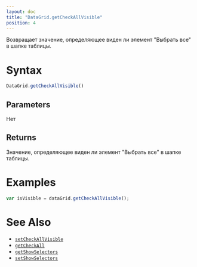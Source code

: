 ```yaml
---
layout: doc
title: "DataGrid.getCheckAllVisible"
position: 4
---
```


Возвращает значение, определяющее виден ли элемент "Выбрать все" в шапке таблицы.

# Syntax

```js
DataGrid.getCheckAllVisible()
```

## Parameters

Нет

## Returns

Значение, определяющее виден ли элемент "Выбрать все" в шапке таблицы.

# Examples

```js
var isVisible = dataGrid.getCheckAllVisible();
```

# See Also

* [`setCheckAllVisible`](../DataGrid.setCheckAllVisible/)
* [`getCheckAll`](../DataGrid.getCheckAll/)
* [`getShowSelectors`](../DataGrid.getShowSelectors/)
* [`setShowSelectors`](../DataGrid.setShowSelectors/)
